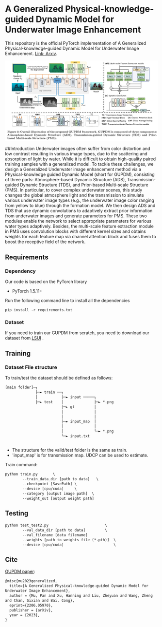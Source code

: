 # A Generalized Physical-knowledge-guided Dynamic Model for Underwater Image Enhancement

This repository is the official PyTorch implementation of A Generalized Physical-knowledge-guided Dynamic Model for Underwater Image Enhancement.
[Link: Arxiv](https://arxiv.org/abs/2308.05447#).

![](pic/model.png "A Generalized Physical-knowledge-guided Dynamic Model for Underwater Image Enhancement")

##Introduction
Underwater images often suffer from color distortion and low contrast resulting in various image types, due to the scattering and absorption of light by water. While it is difficult to obtain high-quality paired training samples with a generalized model. To tackle these challenges, we design a Generalized Underwater image enhancement method via a Physical-knowledge guided Dynamic Model (short for GUPDM), consisting of three parts: Atmosphere-based Dynamic Structure (ADS), Transmission-guided Dynamic Structure (TDS), and Prior-based Multi-scale Structure (PMS). In particular, to cover complex underwater scenes, this study changes the global atmosphere light and the transmission to simulate various underwater image types (e.g., the underwater image color ranging from yellow to blue) through the formation model. We then design ADS and TDS that use dynamic convolutions to adaptively extract prior information from underwater images and generate parameters for PMS. These two modules enable the network to select appropriate parameters for various water types adaptively. Besides, the multi-scale feature extraction module in PMS uses convolution blocks with different kernel sizes and obtains weights for each feature map via channel attention block and fuses them to boost the receptive field of the network.





## Requirements

### Dependency

Our code is based on the PyTorch library
* PyTorch 1.5.11+

Run the following command line to install all the dependencies


    pip install -r requirements.txt

### Dataset

If you need to train our GUPDM from scratch, you need to download our dataset from [LSUI](https://pan.baidu.com/s/1rtHIwEmVp9BZDYJ_kb5Wfg) .


## Training
### Dataset File structure
To train/test the dataset should be defined as follows:

```
[main folder]─┐
              ├─► train ──┐
              │           ├─► input ─────┐
              ├─► test    │              ├─► *.png
                          ├─► gt         │
                          │              │
                          │              │
                          ├─► input_map  │
                          │              │
                          │              └─► *.png
                          └─► input.txt


```

- The structure for the valid/test folder is the same as train.
- 'input_map' is for transmission map. UDCP can be used to estimate.


Train command:
```shell
python train.py       \
        --train_data_dir [path to data]   \
        --checkpoint [SavePath] \
        --device [cpu/cuda]     \        
        --category [output image path]  \
        --weight_out [output weight path]
```
## Testing

```shell
python test_test2.py                          \
        --val_data_dir [path to data]         \ 
        --val_filename [data filename]                          
        --weights [path to weights file (*.pth)]  \ 
        --device [cpu/cuda]                       \
```



## Cite

[GUPDM paper](https://arxiv.org/abs/2206.05970):

```
@misc{mu2023generalized,
  title={A Generalized Physical-knowledge-guided Dynamic Model for Underwater Image Enhancement},  
  author = {Mu, Pan and Xu, Hanning and Liu, Zheyuan and Wang, Zheng and Chan, Sixian and Bai, Cong},  
  eprint={2206.05970},
  publisher = {arXiv},  
  year = {2023},  
}
```
